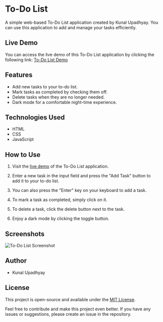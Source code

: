 # To-Do List

A simple web-based To-Do List application created by Kunal Upadhyay. You can use this application to add and manage your tasks efficiently.

## Live Demo

You can access the live demo of this To-Do List application by clicking the following link:
[To-Do List Demo](https://kunal-upadhyay-gehu.github.io/To-Do-List/)

## Features

- Add new tasks to your to-do list.
- Mark tasks as completed by checking them off.
- Delete tasks when they are no longer needed.
- Dark mode for a comfortable night-time experience.

## Technologies Used

- HTML
- CSS
- JavaScript

## How to Use

1. Visit the [live demo](https://kunal-upadhyay-gehu.github.io/To-Do-List/) of the To-Do List application.

2. Enter a new task in the input field and press the "Add Task" button to add it to your to-do list.

3. You can also press the "Enter" key on your keyboard to add a task.

4. To mark a task as completed, simply click on it.

5. To delete a task, click the delete button next to the task.

6. Enjoy a dark mode by clicking the toggle button.

## Screenshots

![To-Do List Screenshot](screenshot.png)

## Author

- Kunal Upadhyay

## License

This project is open-source and available under the [MIT License](LICENSE).

Feel free to contribute and make this project even better. If you have any issues or suggestions, please create an issue in the repository.

